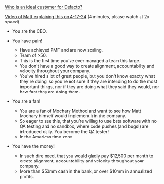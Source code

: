 [Who is an ideal customer for Defacto?](https://docs.google.com/document/d/17nvUNGnd_iHIqUb6e1S5xaTTwwx6gKmtofXwA_WGfqE/edit?usp=sharing)

[Video of Matt explaining this on 4-17-24](https://www.loom.com/share/60df597b61f84467a695e2d2adf53c15?sid=cbf9c994-4e4f-4c80-96bd-0e7bf951a3f5) (4 minutes, please watch at 2x speed)

- You are the CEO.

- You have pain\!
  - Have achieved PMF and are now scaling.
  - Team of \>50.
  - This is the first time you've ever managed a team this large.
  - You don't have a good way to create alignment, accountability and velocity throughout your company.
  - You've hired a lot of great people, but you don't know exactly what they're doing, so you're not sure if they are intending to do the most important things, nor if they are doing what they said they would, nor how fast they are doing them.  

- You are a fan\!
  - You are a fan of Mochary Method and want to see how Matt Mochary himself would implement it in the company.
  - So eager to see this, that you’re willing to use beta software with no QA testing and no sandbox, where code pushes (and bugs\!) are introduced daily. You become the QA tester\!
  - In the Americas time zone.  

- You have the money\!
  - In such dire need, that you would gladly pay $12,500 per month to create alignment, accountability and velocity throughout your company.
  - More than $50mm cash in the bank, or over $10mm in annualized profits.

